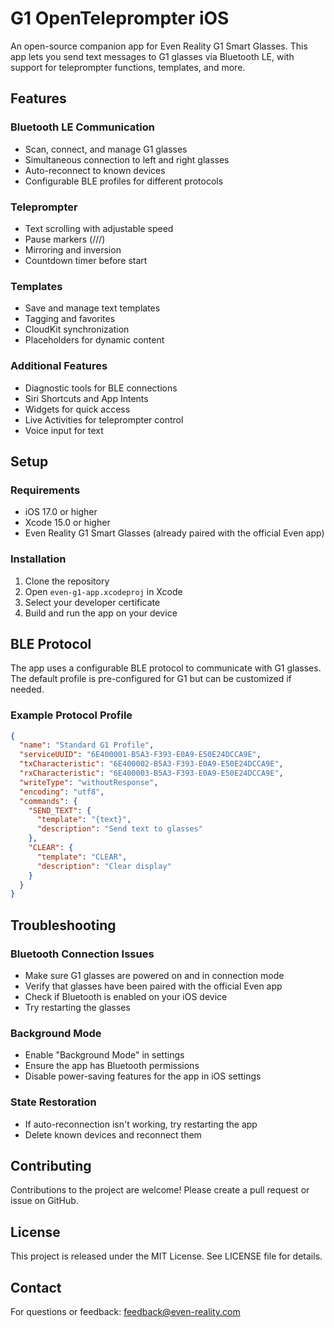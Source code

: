# G1 OpenTeleprompter iOS

An open-source companion app for Even Reality G1 Smart Glasses. This app lets you send text messages to G1 glasses via Bluetooth LE, with support for teleprompter functions, templates, and more.

## Features

### Bluetooth LE Communication
- Scan, connect, and manage G1 glasses
- Simultaneous connection to left and right glasses
- Auto-reconnect to known devices
- Configurable BLE profiles for different protocols

### Teleprompter
- Text scrolling with adjustable speed
- Pause markers (///)
- Mirroring and inversion
- Countdown timer before start

### Templates
- Save and manage text templates
- Tagging and favorites
- CloudKit synchronization
- Placeholders for dynamic content

### Additional Features
- Diagnostic tools for BLE connections
- Siri Shortcuts and App Intents
- Widgets for quick access
- Live Activities for teleprompter control
- Voice input for text

## Setup

### Requirements
- iOS 17.0 or higher
- Xcode 15.0 or higher
- Even Reality G1 Smart Glasses (already paired with the official Even app)

### Installation
1. Clone the repository
2. Open `even-g1-app.xcodeproj` in Xcode
3. Select your developer certificate
4. Build and run the app on your device

## BLE Protocol

The app uses a configurable BLE protocol to communicate with G1 glasses. The default profile is pre-configured for G1 but can be customized if needed.

### Example Protocol Profile

```json
{
  "name": "Standard G1 Profile",
  "serviceUUID": "6E400001-B5A3-F393-E0A9-E50E24DCCA9E",
  "txCharacteristic": "6E400002-B5A3-F393-E0A9-E50E24DCCA9E",
  "rxCharacteristic": "6E400003-B5A3-F393-E0A9-E50E24DCCA9E",
  "writeType": "withoutResponse",
  "encoding": "utf8",
  "commands": {
    "SEND_TEXT": {
      "template": "{text}",
      "description": "Send text to glasses"
    },
    "CLEAR": {
      "template": "CLEAR",
      "description": "Clear display"
    }
  }
}
```

## Troubleshooting

### Bluetooth Connection Issues
- Make sure G1 glasses are powered on and in connection mode
- Verify that glasses have been paired with the official Even app
- Check if Bluetooth is enabled on your iOS device
- Try restarting the glasses

### Background Mode
- Enable "Background Mode" in settings
- Ensure the app has Bluetooth permissions
- Disable power-saving features for the app in iOS settings

### State Restoration
- If auto-reconnection isn't working, try restarting the app
- Delete known devices and reconnect them

## Contributing

Contributions to the project are welcome! Please create a pull request or issue on GitHub.

## License

This project is released under the MIT License. See LICENSE file for details.

## Contact

For questions or feedback: [feedback@even-reality.com](mailto:feedback@even-reality.com)